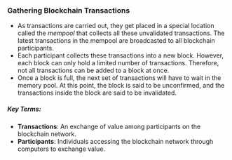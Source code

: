 ### Gathering Blockchain Transactions
- As transactions are carried out, they get placed in a special location called the *mempool* that collects all these unvalidated transactions. The latest transactions in the mempool are broadcasted to all blockchain participants.
- Each participant collects these transactions into a new block. However, each block can only hold a limited number of transactions. Therefore, not all transactions can be added to a block at once.
- Once a block is full, the next set of transactions will have to wait in the memory pool. At this point, the block is said to be unconfirmed, and the transactions inside the block are said to be invalidated.

##### Key Terms:
- __Transactions__: An exchange of value among participants on the blockchain network.   
- __Participants__: Individuals accessing the blockchain network through computers to exchange value.